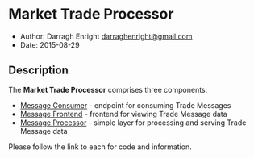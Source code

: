 # Market Trade Processor

* Author: Darragh Enright <darraghenright@gmail.com>
* Date: 2015-08-29

## Description

The **Market Trade Processor** comprises three components:

* [Message Consumer](https://github.com/darraghenright/message-consumer) - endpoint for consuming Trade Messages
* [Message Frontend](https://github.com/darraghenright/message-frontend) - frontend for viewing Trade Message data
* [Message Processor](https://github.com/darraghenright/message-processor) - simple layer for processing and serving Trade Message data

Please follow the link to each for code and information.
